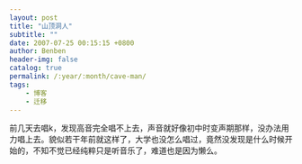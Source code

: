 ```yaml
---
layout: post
title: "山顶洞人"
subtitle: ""
date: 2007-07-25 00:15:15 +0800
author: Benben
header-img: false
catalog: true
permalink: /:year/:month/cave-man/
tags:
    - 博客
    - 迁移
---
```


前几天去唱k，发现高音完全唱不上去，声音就好像初中时变声期那样，没办法用力唱上去。貌似若干年前就这样了，大学也没怎么唱过，竟然没发现是什么时候开始的，不知不觉已经纯粹只是听音乐了，难道也是因为懒么。